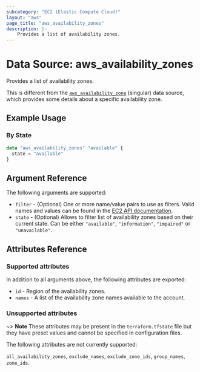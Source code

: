 ```yaml
---
subcategory: "EC2 (Elastic Compute Cloud)"
layout: "aws"
page_title: "aws_availability_zones"
description: |-
    Provides a list of availability zones.
---
```


# Data Source: aws_availability_zones

Provides a list of availability zones.

This is different from the [`aws_availability_zone`][tf-availability-zone] (singular) data source,
which provides some details about a specific availability zone.

[tf-availability-zone]: availability_zone.html

## Example Usage

### By State

```terraform
data "aws_availability_zones" "available" {
  state = "available"
}
```


## Argument Reference

The following arguments are supported:

* `filter` - (Optional) One or more name/value pairs to use as filters.
  Valid names and values can be found in the [EC2 API documentation][describe-azs].
* `state` - (Optional) Allows to filter list of availability zones based on their
current state. Can be either `"available"`, `"information"`, `"impaired"` or
`"unavailable"`.

[describe-azs]: https://docs.cloud.croc.ru/en/api/ec2/placements/DescribeAvailabilityZones.html

## Attributes Reference

### Supported attributes


In addition to all arguments above, the following attributes are exported:

* `id` - Region of the availability zones.
* `names` - A list of the availability zone names available to the account.

### Unsupported attributes

~> **Note** These attributes may be present in the `terraform.tfstate` file but they have preset values and cannot be specified in configuration files.

The following attributes are not currently supported:

`all_availability_zones`, `exclude_names`, `exclude_zone_ids`, `group_names`, `zone_ids`.

